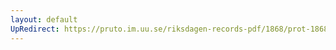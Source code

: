 ```yaml
---
layout: default
UpRedirect: https://pruto.im.uu.se/riksdagen-records-pdf/1868/prot-1868--ak--423.pdf
---
```

